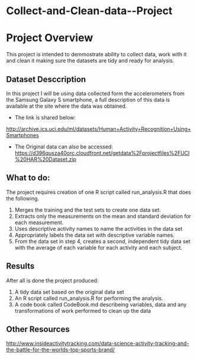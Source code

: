 
# Collect-and-Clean-data--Project
# Project Overview
This project is intended to demmostrate ability to collect data, work with it and clean it making sure the datasets are tidy and ready for analysis.


## Dataset Desccription
In this project I will be using data collected form the accelerometers from the Samsung Galaxy S smartphone, a full description of this data is available at the site where the data was obtained. 
* The link is shared below:

http://archive.ics.uci.edu/ml/datasets/Human+Activity+Recognition+Using+Smartphones 

* The Original data can also be accessed:
https://d396qusza40orc.cloudfront.net/getdata%2Fprojectfiles%2FUCI%20HAR%20Dataset.zip 


## What to do:
The project requires creation of one R script called run_analysis.R that does the following. 
1. Merges the training and the test sets to create one data set.
2. Extracts only the measurements on the mean and standard deviation for each measurement. 
3. Uses descriptive activity names to name the activities in the data set
4. Appropriately labels the data set with descriptive variable names. 
5. From the data set in step 4, creates a second, independent tidy data set with the average of each variable for each activity and each subject.

## Results
After all is done the project produced:
1. A tidy data set based on the original data set
2. An R script called run_analysis.R for performing the analysis.
3. A code book called CodeBook.md describeing variables, data and any transformations of work performed to clean up the data

## Other Resources
http://www.insideactivitytracking.com/data-science-activity-tracking-and-the-battle-for-the-worlds-top-sports-brand/
